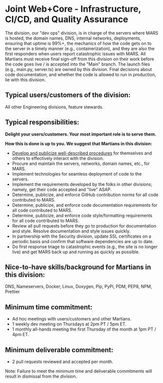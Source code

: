 # Joint Web+Core - Infrastructure, CI/CD, and Quality Assurance
The division, our "dev ops" division, is in charge of the servers where MARS is hosted, the domain names, DNS, internal networks, deployments, ensuring that uptime is 99%+, the mechanics of how the code gets on to the server in a timely manner (e.g., containerization), and they are also the first responders when users report catastrophic issues with MARS. All Martians must receive final sign-off from this division on their work before the code goes live / is accepted into the "Main" branch. The launch files (e.g., main.py, server.ts) are owned by this division. Final decisions about code documentation, and whether the code is allowed to run in production, lie with this division.

## Typical users/customers of the division:
All other Engineering divisions, feature stewards.

## Typical responsibilities:

**Delight your users/customers. Your most important role is to serve them.**

**How this is done is up to you. We suggest that Martians in this division:**
- [Develop and publicize well-described procedures](./procedures.md) for themselves and others to effectively interact with the division.
- Procure and maintain the servers, networks, domain names, etc., for MARS.
- Implement technologies for seamless deployment of code to the servers.
- Implement the requirements developed by the folks in other divisions; namely, get their code accepted and "live" ASAP.
- Determine, publicize, and enforce GitHub contribution norms for all code contributed to MARS.
- Determine, publicize, and enforce code documentation requirements for all code contributed to MARS.
- Determine, publicize, and enforce code style/formatting requirements for all code contributed to MARS.
- Review all pull requests before they go to production for documentation and style. Resolve documentation and style issues quickly.
- In partnership with the Security division, update SSL certificates on a periodic basis and confirm that software dependencies are up to date.
- Do first response triage to catastrophic events (e.g., the site is no longer live) and get MARS back up and running as quickly as possible.

## Nice-to-have skills/background for Martians in this division:
DNS, Nameservers, Docker, Linux, Doxygen, Pip, PyPi, PDM, PEP8, NPM, Prettier

## Minimum time commitment:
- Ad hoc meetings with users/customers and other Martians.
- 1 weekly dev meeting on Thursdays at 2pm PT / 5pm ET.
- 1 monthly all-hands meeting the first Thursday of the month at 1pm PT / 4pm ET.

## Minimum deliverable commitment:
- 2 pull requests reviewed and accepted per month.

Note: Failure to meet the minimum time and deliverable commitments will result in dismissal from the division.